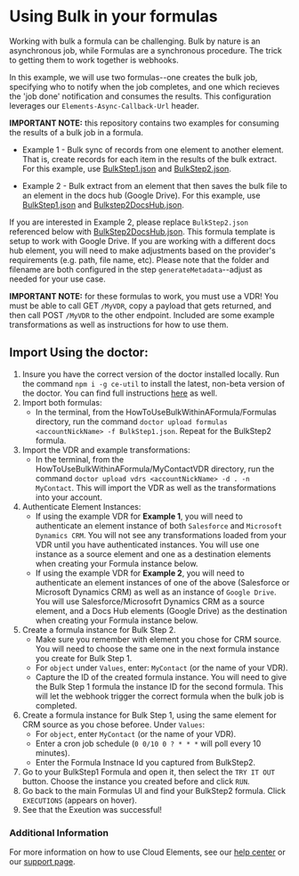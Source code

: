 # Using Bulk in your formulas
Working with bulk a formula can be challenging. Bulk by nature is an asynchronous job, while Formulas are a synchronous procedure. The trick to getting them to work together is webhooks.

In this example, we will use two formulas--one creates the bulk job, specifying who to notify when the job completes, and one which recieves the 'job done' notification and consumes the results.  This configuration leverages our `Elements-Async-Callback-Url` header.

**IMPORTANT NOTE:** this repository contains two examples for consuming the results of a bulk job in a formula.

* Example 1 - Bulk sync of records from one element to another element. That is, create records for each item in the results of the bulk extract. For this example, use [BulkStep1.json](BulkStep1.json) and [BulkStep2.json](BulkStep2.json).

* Example 2 - Bulk extract from an element that then saves the bulk file to an element in the docs hub (Google Drive).  For this example, use [BulkStep1.json](BulkStep1.json) and [Bulkstep2DocsHub.json](BulkStep2DocsHub.json). 

If you are interested in Example 2, please replace `BulkStep2.json` referenced below with [BulkStep2DocsHub.json](BulkStep2DocsHub.json).  This formula template is setup to work with Google Drive. If you are working with a different docs hub element, you will need to make adjustments based on the provider's requirements (e.g. path, file name, etc).  Please note that the folder and filename are both configured in the step `generateMetadata`--adjust as needed for your use case.

**IMPORTANT NOTE:** for these formulas to work, you must use a VDR! You must be able to call GET `/MyVDR`, copy a payload that gets returned, and then call POST `/MyVDR` to the other endpoint. Included are some example transformations as well as instructions for how to use them.

## Import Using the doctor:

1. Insure you have the correct version of the doctor installed locally. Run the command `npm i -g ce-util` to install the latest, non-beta version of the doctor. You can find full instructions [here](https://www.npmjs.com/package/ce-util/v/2.2.5) as well.
2. Import both formulas:
    * In the terminal, from the HowToUseBulkWithinAFormula/Formulas directory, run the command `doctor upload formulas <accountNickName> -f BulkStep1.json`. Repeat for the BulkStep2 formula.
3. Import the VDR and example transformations:
    * In the terminal, from the HowToUseBulkWithinAFormula/MyContactVDR directory, run the command `doctor upload vdrs <accountNickName> -d . -n MyContact`. This will import the VDR as well as the transformations into your account.
4. Authenticate Element Instances:
    * If using the example VDR for **Example 1**, you will need to authenticate an element instance of both `Salesforce` and `Microsoft Dynamics CRM`. You will not see any transformations loaded from your VDR until you have authenticated instances. You will use one instance as a source element and one as a destination elements when creating your Formula instance below.
    * If using the example VDR for **Example 2**, you will need to authenticate an element instances of one of the above (Salesforce or Microsoft Dynamics CRM) as well as an instance of `Google Drive`. You will use Salesforce/Microsofrt Dynamics CRM as a source element, and a Docs Hub elements (Google Drive) as the destination when creating your Formula instance below.
5. Create a formula instance for Bulk Step 2.
    * Make sure you remember with element you chose for CRM source. You will need to choose the same one in the next formula instance you create for Bulk Step 1.
    * For `object` under `Values`, enter: `MyContact` (or the name of your VDR).
    * Capture the ID of the created formula instance. You will need to give the Bulk Step 1 formula the instance ID for the second formula. This will let the webhook trigger the correct formula when the bulk job is completed. 
6. Create a formula instance for Bulk Step 1, using the same element for CRM source as you chose beforee. Under `Values`:
    * For `object`, enter `MyContact` (or the name of your VDR).
    * Enter a cron job schedule (`0 0/10 0 ? * * *` will poll every 10 minutes).
    * Enter the Formula Instnace Id you captured from BulkStep2.
7. Go to your BulkStep1 Formula and open it, then select the `TRY IT OUT` button. Choose the instance you created before and click `RUN`.
8. Go back to the main Formulas UI and find your BulkStep2 formula. Click `EXECUTIONS` (appears on hover).
9. See that the Exeution was successful!

### Additional Information

For more information on how to use Cloud Elements, see our [help center](https://docs.cloud-elements.com) or our [support page](https://support.cloud-elements.com/hc/en-us).